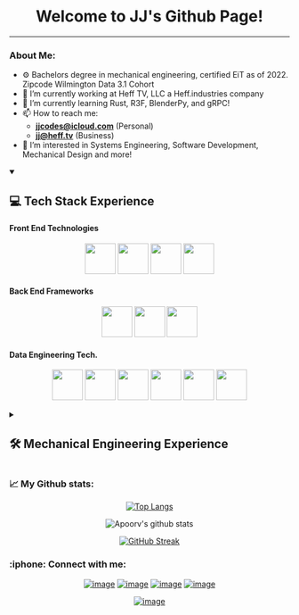 <div align="center">
<h1>Welcome to JJ's Github Page!</h1>
</div>
 
<hr/>

### About Me:
- ⚙️ Bachelors degree in mechanical engineering, certified EiT as of 2022. Zipcode Wilmington Data 3.1 Cohort
- 🔭 I’m currently working at Heff TV, LLC a Heff.industries company
- 🌱 I’m currently learning Rust, R3F, BlenderPy, and gRPC! <!-- OLD Learning experience: PySpark, SQLAlchemy, Kafka, Numpy/Pandas, HTML, Javascript, and a little PostgreSQL; NextJS, React, TailwindCSS, and ThreeJS (through R3F) -->
- 📫 How to reach me: 
  - **[jjcodes@icloud.com](mailto:jjcodes@icloud.com)** (Personal)
  - **[jj@heff.tv](mailto:jj@heff.tv)** (Business)
- 👀 I’m interested in Systems Engineering, Software Development, Mechanical Design and more!
<!--  
<details>
 <summary> 
  
 # Project Directory </summary>
 What are you looking for?
 
 #### 📁 Full Stack Projects
 <div align="center">
  
  [<img src="https://i.imgur.com/ggaxN9V.jpg" width="250" height="200"/>](https://auto.heff.world/)
  [Github Project link](add here when MVP is hosted]()
  
  [<img src="https://i.imgur.com/EXoqslQ.png" width="250" height="200"/>](https://www.heff.tv/)
  [Github Project link](add when no longer private)
  
 </div> 

 #### 🤝 Contributions:
 
 <div align="center">
  
  add publicly contracted companies/projects here
  
 </div> 
 </details>
-->
<details open>
 <summary>
  
  ## 💻 Tech Stack Experience
 
 </summary>

 #### Front End Technologies
<p align="center">
 <img src="https://cdn.jsdelivr.net/gh/devicons/devicon/icons/javascript/javascript-original.svg" width="55"/>
 <img src="https://cdn.jsdelivr.net/gh/devicons/devicon/icons/react/react-original.svg" width="55"/>
 <img src="https://cdn.jsdelivr.net/gh/devicons/devicon/icons/bootstrap/bootstrap-original.svg" width="55"/>
 <img src="https://cdn.jsdelivr.net/gh/devicons/devicon/icons/tailwindcss/tailwindcss-original.svg" width="55"/>
 </p>
 
#### Back End Frameworks
<p align="center">
 <img src="https://cdn.jsdelivr.net/gh/devicons/devicon/icons/django/django-plain.svg" width="55"/>
 <img src="https://cdn.jsdelivr.net/gh/devicons/devicon/icons/flask/flask-original.svg" width="55"/>
 <img src="https://cdn.jsdelivr.net/gh/devicons/devicon/icons/nodejs/nodejs-original.svg" width="55"/>
 </p>
 
#### Data Engineering Tech.
<p align="center">
 <img src="https://cdn.jsdelivr.net/gh/devicons/devicon/icons/python/python-original.svg" width="55"/>
 <img src="https://cdn.jsdelivr.net/gh/devicons/devicon/icons/jupyter/jupyter-original.svg" width="55"/>
 <img src="https://cdn.jsdelivr.net/gh/devicons/devicon/icons/pandas/pandas-original.svg" width="55"/>
 <img src="https://cdn.jsdelivr.net/gh/devicons/devicon/icons/numpy/numpy-original.svg" width="55"/>
 <img src="https://cdn.jsdelivr.net/gh/devicons/devicon/icons/postgresql/postgresql-original.svg" width="55"/>
 <img src="https://cdn.jsdelivr.net/gh/devicons/devicon/icons/apachekafka/apachekafka-original.svg" width="55"/>
 </p>
</details>
<details>
 <summary> 
  
  ## 🛠️ Mechanical Engineering Experience
  
 </summary>
 <br>
 
 <!-- #### Mechanical Design Software
<p align="center">
 <img src="https://cdn.jsdelivr.net/gh/devicons/devicon/icons/blender/blender-original.svg" width="55"/>
 </p>
 --> 
 
 #### 3D Design Software
 <p align="center">
 <img src="https://cdn.jsdelivr.net/gh/devicons/devicon/icons/matlab/matlab-original.svg" width="55"/>
 <img src="https://cdn.jsdelivr.net/gh/devicons/devicon/icons/blender/blender-original.svg" width="55"/>
 <img src="https://www.svgrepo.com/show/508968/solidworks.svg" width="55"/>
<!--  ADD SOLIDWORKS 
 ADD INVENTOR
 ADD FUSION360 -->
 <img src="https://www.svgrepo.com/show/518297/onshape.svg" width="55"/>
 </p>
 
 
 #### Microcontrollers & Systems Development
<p align="center">
 <img src="https://cdn.jsdelivr.net/gh/devicons/devicon/icons/labview/labview-original-wordmark.svg" width="55"/>
 <img src="https://cdn.jsdelivr.net/gh/devicons/devicon/icons/arduino/arduino-original.svg" width="55"/>
 <img src="https://cdn.jsdelivr.net/gh/devicons/devicon/icons/raspberrypi/raspberrypi-original.svg" width="55"/>
 <img src="https://cdn.jsdelivr.net/gh/devicons/devicon/icons/cplusplus/cplusplus-original.svg" width="55"/>
 <!-- add rust: <img src="https://cdn.jsdelivr.net/gh/devicons/devicon/icons/rust/rust-plain.svg" width="55"/> -->
 <!-- after migrating code online: <img src="https://cdn.jsdelivr.net/gh/devicons/devicon/icons/embeddedc/embeddedc-original.svg" width="55"/> -->
 </p>
</details>

<!-- <details>
 <summary> 
 
  ## 🎮 Game Development and Open Source 
 </summary>
 
 <p align="center">
 <img src="https://cdn.jsdelivr.net/gh/devicons/devicon/icons/matlab/matlab-original.svg" width="55"/>
 <img src="https://cdn.jsdelivr.net/gh/devicons/devicon/icons/blender/blender-original.svg" width="55"/>
 </p>
  
 #### Game Development
  <img src="https://cdn.jsdelivr.net/gh/devicons/devicon/icons/unrealengine/unrealengine-original.svg" width="55"/> 


 #### Open Source
 
</details> 
-->

 ### :chart_with_upwards_trend: My Github stats:
 <div align="center">
  
[![Top Langs](https://github-readme-stats.vercel.app/api/top-langs/?username=jjheffernan&layout=compact&text_color=daf7dc&bg_color=151515)](https://github.com/anuraghazra/github-readme-stats) 
  
![Apoorv's github stats](https://github-readme-stats.vercel.app/api?username=jjheffernan&show_icons=true&title_color=ffc857&icon_color=8ac926&text_color=daf7dc&bg_color=151515&hide=["stars"])

[![GitHub Streak](https://github-readme-streak-stats.herokuapp.com/?user=jjheffernan&theme=dark)](https://git.io/streak-stats)
 </div>
<h3>:iphone: Connect with me:</h3>
<div align="center">
 
<!-- [![image](https://img.shields.io/badge/Facebook-0077B5?style=for-the-badge&logo=Facebook&logoColor=white)](https://www.facebook.com/) -->
[![image](https://img.shields.io/badge/LinkedIn-0077B5?style=for-the-badge&logo=linkedin&logoColor=white)](https://www.linkedin.com/in/jjheffernan/)
[![image](https://img.shields.io/badge/Instagram-E4405F?style=for-the-badge&logo=instagram&logoColor=white)](https://www.instagram.com/jheffmedia/)
[![image](https://img.shields.io/badge/YouTube-FF0000?style=for-the-badge&logo=youtube&logoColor=white)](https://www.youtube.com/@jheffmedia/)
[![image](https://img.shields.io/badge/Gmail-D14836?style=for-the-badge&logo=gmail&logoColor=white)](mailto:jheffmedia@gmail.com) 
</div>
<div align="center">
 
 [![image](https://img.shields.io/github/followers/jjheffernan.svg?style=social&label=Follow&maxAge=2592000)](https://github.com/jjheffernan/)

</div>

<!--
jjheffernan/jjheffernan is a ✨ special ✨ repository because its `README.md` (this file) appears on your GitHub profile.
You can click the Preview link to take a look at your changes.

- 👋 Hi, I’m @jjheffernan
- 🔭 I’m currently working on ...
- 👀 I’m interested in ...
- 🌱 I’m currently learning ...
- 👯 I’m looking to collaborate on ...
- 💞️ I’m looking to collaborate on ...
- 🤔 I’m looking for help with ...
- 💬 Ask me about ...
- 📫 How to reach me: ...
- 😄 Pronouns: ...
- ⚡ Fun fact: ...

icons:
https://github.com/devicons/devicon/tree/master/icons

-->
